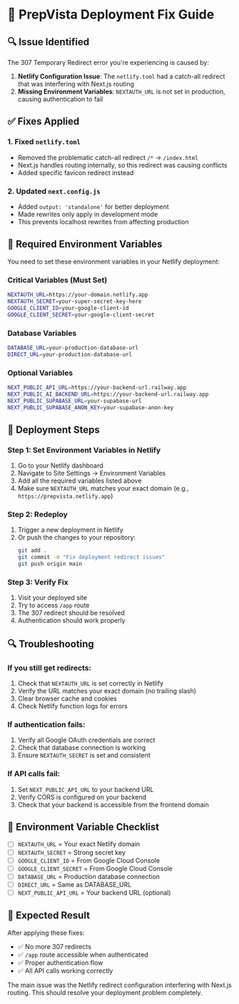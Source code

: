 # 🚀 PrepVista Deployment Fix Guide

## 🔍 **Issue Identified**

The 307 Temporary Redirect error you're experiencing is caused by:

1. **Netlify Configuration Issue**: The `netlify.toml` had a catch-all redirect that was interfering with Next.js routing
2. **Missing Environment Variables**: `NEXTAUTH_URL` is not set in production, causing authentication to fail

## ✅ **Fixes Applied**

### 1. Fixed `netlify.toml`

- Removed the problematic catch-all redirect `/*` → `/index.html`
- Next.js handles routing internally, so this redirect was causing conflicts
- Added specific favicon redirect instead

### 2. Updated `next.config.js`

- Added `output: 'standalone'` for better deployment
- Made rewrites only apply in development mode
- This prevents localhost rewrites from affecting production

## 🔧 **Required Environment Variables**

You need to set these environment variables in your Netlify deployment:

### **Critical Variables (Must Set)**

```bash
NEXTAUTH_URL=https://your-domain.netlify.app
NEXTAUTH_SECRET=your-super-secret-key-here
GOOGLE_CLIENT_ID=your-google-client-id
GOOGLE_CLIENT_SECRET=your-google-client-secret
```

### **Database Variables**

```bash
DATABASE_URL=your-production-database-url
DIRECT_URL=your-production-database-url
```

### **Optional Variables**

```bash
NEXT_PUBLIC_API_URL=https://your-backend-url.railway.app
NEXT_PUBLIC_AI_BACKEND_URL=https://your-backend-url.railway.app
NEXT_PUBLIC_SUPABASE_URL=your-supabase-url
NEXT_PUBLIC_SUPABASE_ANON_KEY=your-supabase-anon-key
```

## 🚀 **Deployment Steps**

### **Step 1: Set Environment Variables in Netlify**

1. Go to your Netlify dashboard
2. Navigate to Site Settings → Environment Variables
3. Add all the required variables listed above
4. Make sure `NEXTAUTH_URL` matches your exact domain (e.g., `https://prepvista.netlify.app`)

### **Step 2: Redeploy**

1. Trigger a new deployment in Netlify
2. Or push the changes to your repository:
   ```bash
   git add .
   git commit -m "Fix deployment redirect issues"
   git push origin main
   ```

### **Step 3: Verify Fix**

1. Visit your deployed site
2. Try to access `/app` route
3. The 307 redirect should be resolved
4. Authentication should work properly

## 🔍 **Troubleshooting**

### **If you still get redirects:**

1. Check that `NEXTAUTH_URL` is set correctly in Netlify
2. Verify the URL matches your exact domain (no trailing slash)
3. Clear browser cache and cookies
4. Check Netlify function logs for errors

### **If authentication fails:**

1. Verify all Google OAuth credentials are correct
2. Check that database connection is working
3. Ensure `NEXTAUTH_SECRET` is set and consistent

### **If API calls fail:**

1. Set `NEXT_PUBLIC_API_URL` to your backend URL
2. Verify CORS is configured on your backend
3. Check that your backend is accessible from the frontend domain

## 📝 **Environment Variable Checklist**

- [ ] `NEXTAUTH_URL` = Your exact Netlify domain
- [ ] `NEXTAUTH_SECRET` = Strong secret key
- [ ] `GOOGLE_CLIENT_ID` = From Google Cloud Console
- [ ] `GOOGLE_CLIENT_SECRET` = From Google Cloud Console
- [ ] `DATABASE_URL` = Production database connection
- [ ] `DIRECT_URL` = Same as DATABASE_URL
- [ ] `NEXT_PUBLIC_API_URL` = Your backend URL (optional)

## 🎯 **Expected Result**

After applying these fixes:

- ✅ No more 307 redirects
- ✅ `/app` route accessible when authenticated
- ✅ Proper authentication flow
- ✅ All API calls working correctly

The main issue was the Netlify redirect configuration interfering with Next.js routing. This should resolve your deployment problem completely.
